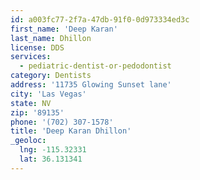 ```yaml
---
id: a003fc77-2f7a-47db-91f0-0d973334ed3c
first_name: 'Deep Karan'
last_name: Dhillon
license: DDS
services:
  - pediatric-dentist-or-pedodontist
category: Dentists
address: '11735 Glowing Sunset lane'
city: 'Las Vegas'
state: NV
zip: '89135'
phone: '(702) 307-1578'
title: 'Deep Karan Dhillon'
_geoloc:
  lng: -115.32331
  lat: 36.131341
---
```

